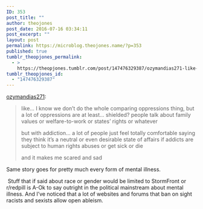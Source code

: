 ```yaml
---
ID: 353
post_title: ""
author: theojones
post_date: 2016-07-16 03:34:11
post_excerpt: ""
layout: post
permalink: https://microblog.theojones.name/?p=353
published: true
tumblr_theopjones_permalink:
  - >
    https://theopjones.tumblr.com/post/147476329387/ozymandias271-like-i-know-we-dont-do-the
tumblr_theopjones_id:
  - "147476329387"
---
```

<p><a class="tumblr_blog" href="http://ozymandias271.tumblr.com/post/147475778568">ozymandias271</a>:</p>
<blockquote>
<p>like… I know we don’t do the whole comparing oppressions thing, but a lot of oppressions are at least… shielded? people talk about family values or welfare-to-work or states’ rights or whatever</p>
<p>but with addiction… a lot of people just feel totally comfortable saying they think it’s a neutral or even desirable state of affairs if addicts are subject to human rights abuses or get sick or die</p>
<p>and it makes me scared and sad</p>
</blockquote>

<p>Same story goes for pretty much every form of mental illness.</p><p> Stuff that if said about race or gender would be limited to StormFront or r/redpill is A-Ok to say outright in the political mainstream about mental illness. And I’ve noticed that a lot of websites and forums that ban on sight racists and sexists allow open ableism. </p>